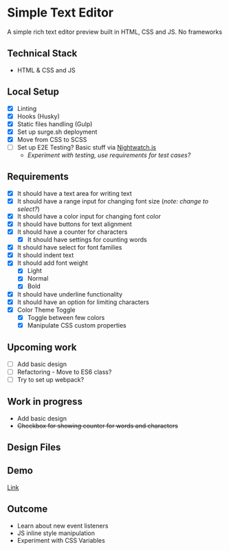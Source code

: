 # Simple Text Editor

A simple rich text editor preview built in HTML, CSS and JS. No frameworks

## Technical Stack

* HTML & CSS and JS

## Local Setup

* [x] Linting
* [x] Hooks (Husky)
* [x] Static files handling (Gulp)
* [x] Set up surge.sh deployment
* [x] Move from CSS to SCSS
* [ ] Set up E2E Testing? Basic stuff via [Nightwatch.js](http://nightwatchjs.org/)
    - _Experiment with testing, use requirements for test cases?_

## Requirements

* [x] It should have a text area for writing text
* [x] It should have a range input for changing font size (*note: change to select?*)
* [x] It should have a color input for changing font color
* [x] It should have buttons for text alignment
* [x] It should have a counter for characters
    - [x] It should have settings for counting words
* [x] It should have select for font families
* [x] It should indent text
* [x] It should add font weight
    - [x] Light
    - [x] Normal
    - [x] Bold
* [x] It should have underline functionality
* [x] It should have an option for limiting characters
* [x] Color Theme Toggle
  - [x] Toggle between few colors
  - [x] Manipulate CSS custom properties

## Upcoming work
* [ ] Add basic design
* [ ] Refactoring - Move to ES6 class?
* [ ] Try to set up webpack?

## Work in progress
* Add basic design
* ~~Checkbox for showing counter for words and characters~~

## Design Files

## Demo
[Link](https://text-editor.surge.sh/)

## Outcome

* Learn about new event listeners
* JS inline style manipulation
* Experiment with CSS Variables

